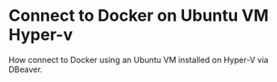 # Connect to Docker on Ubuntu VM Hyper-v

How connect to Docker using an Ubuntu VM installed on Hyper-V via DBeaver.

